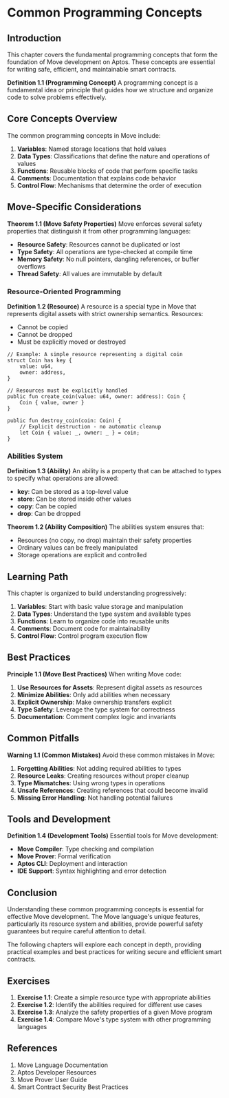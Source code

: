 # Common Programming Concepts

## Introduction

This chapter covers the fundamental programming concepts that form the foundation of Move development on Aptos. These concepts are essential for writing safe, efficient, and maintainable smart contracts.

**Definition 1.1 (Programming Concept)**
A programming concept is a fundamental idea or principle that guides how we structure and organize code to solve problems effectively.

## Core Concepts Overview

The common programming concepts in Move include:

1. **Variables**: Named storage locations that hold values
2. **Data Types**: Classifications that define the nature and operations of values
3. **Functions**: Reusable blocks of code that perform specific tasks
4. **Comments**: Documentation that explains code behavior
5. **Control Flow**: Mechanisms that determine the order of execution

## Move-Specific Considerations

**Theorem 1.1 (Move Safety Properties)**
Move enforces several safety properties that distinguish it from other programming languages:

- **Resource Safety**: Resources cannot be duplicated or lost
- **Type Safety**: All operations are type-checked at compile time
- **Memory Safety**: No null pointers, dangling references, or buffer overflows
- **Thread Safety**: All values are immutable by default

### Resource-Oriented Programming

**Definition 1.2 (Resource)**
A resource is a special type in Move that represents digital assets with strict ownership semantics. Resources:
- Cannot be copied
- Cannot be dropped
- Must be explicitly moved or destroyed

```move
// Example: A simple resource representing a digital coin
struct Coin has key {
    value: u64,
    owner: address,
}

// Resources must be explicitly handled
public fun create_coin(value: u64, owner: address): Coin {
    Coin { value, owner }
}

public fun destroy_coin(coin: Coin) {
    // Explicit destruction - no automatic cleanup
    let Coin { value: _, owner: _ } = coin;
}
```

### Abilities System

**Definition 1.3 (Ability)**
An ability is a property that can be attached to types to specify what operations are allowed:

- **key**: Can be stored as a top-level value
- **store**: Can be stored inside other values
- **copy**: Can be copied
- **drop**: Can be dropped

**Theorem 1.2 (Ability Composition)**
The abilities system ensures that:
- Resources (no copy, no drop) maintain their safety properties
- Ordinary values can be freely manipulated
- Storage operations are explicit and controlled

## Learning Path

This chapter is organized to build understanding progressively:

1. **Variables**: Start with basic value storage and manipulation
2. **Data Types**: Understand the type system and available types
3. **Functions**: Learn to organize code into reusable units
4. **Comments**: Document code for maintainability
5. **Control Flow**: Control program execution flow

## Best Practices

**Principle 1.1 (Move Best Practices)**
When writing Move code:

1. **Use Resources for Assets**: Represent digital assets as resources
2. **Minimize Abilities**: Only add abilities when necessary
3. **Explicit Ownership**: Make ownership transfers explicit
4. **Type Safety**: Leverage the type system for correctness
5. **Documentation**: Comment complex logic and invariants

## Common Pitfalls

**Warning 1.1 (Common Mistakes)**
Avoid these common mistakes in Move:

1. **Forgetting Abilities**: Not adding required abilities to types
2. **Resource Leaks**: Creating resources without proper cleanup
3. **Type Mismatches**: Using wrong types in operations
4. **Unsafe References**: Creating references that could become invalid
5. **Missing Error Handling**: Not handling potential failures

## Tools and Development

**Definition 1.4 (Development Tools)**
Essential tools for Move development:

- **Move Compiler**: Type checking and compilation
- **Move Prover**: Formal verification
- **Aptos CLI**: Deployment and interaction
- **IDE Support**: Syntax highlighting and error detection

## Conclusion

Understanding these common programming concepts is essential for effective Move development. The Move language's unique features, particularly its resource system and abilities, provide powerful safety guarantees but require careful attention to detail.

The following chapters will explore each concept in depth, providing practical examples and best practices for writing secure and efficient smart contracts.

## Exercises

1. **Exercise 1.1**: Create a simple resource type with appropriate abilities
2. **Exercise 1.2**: Identify the abilities required for different use cases
3. **Exercise 1.3**: Analyze the safety properties of a given Move program
4. **Exercise 1.4**: Compare Move's type system with other programming languages

## References

1. Move Language Documentation
2. Aptos Developer Resources
3. Move Prover User Guide
4. Smart Contract Security Best Practices
